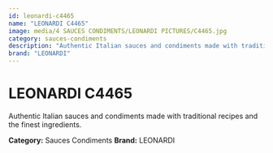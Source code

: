 ```yaml
---
id: leonardi-c4465
name: "LEONARDI C4465"
image: media/4 SAUCES CONDIMENTS/LEONARDI PICTURES/C4465.jpg
category: sauces-condiments
description: "Authentic Italian sauces and condiments made with traditional recipes and the finest ingredients."
brand: "LEONARDI"
---
```


# LEONARDI C4465

Authentic Italian sauces and condiments made with traditional recipes and the finest ingredients.

**Category:** Sauces Condiments
**Brand:** LEONARDI
